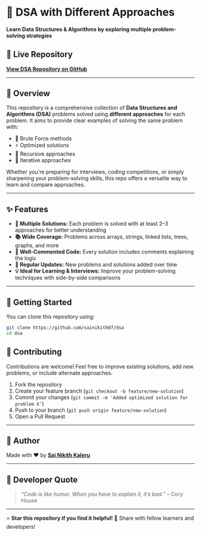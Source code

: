 # 🚀 DSA with Different Approaches

#### Learn Data Structures & Algorithms by exploring multiple problem-solving strategies

## 🔗 Live Repository

**[View DSA Repository on GitHub](https://github.com/sainikith07)**

---

## 🤖 Overview

This repository is a comprehensive collection of **Data Structures and Algorithms (DSA)** problems solved using **different approaches** for each problem. It aims to provide clear examples of solving the same problem with:

* 📝 Brute Force methods
* ⚡ Optimized solutions
* 🔁 Recursive approaches
* 🔄 Iterative approaches

Whether you're preparing for interviews, coding competitions, or simply sharpening your problem-solving skills, this repo offers a versatile way to learn and compare approaches.

---

## ✨ Features

* **🧠 Multiple Solutions:** Each problem is solved with at least 2–3 approaches for better understanding
* **📚 Wide Coverage:** Problems across arrays, strings, linked lists, trees, graphs, and more
* **📝 Well-Commented Code:** Every solution includes comments explaining the logic
* **🚀 Regular Updates:** New problems and solutions added over time
* **💡 Ideal for Learning & Interviews:** Improve your problem-solving techniques with side-by-side comparisons

---


## 🚀 Getting Started

You can clone this repository using:

```bash
git clone https://github.com/sainikith07/dsa
cd dsa
```


## 🤝 Contributing

Contributions are welcome! Feel free to improve existing solutions, add new problems, or include alternate approaches.

1. Fork the repository
2. Create your feature branch (`git checkout -b feature/new-solution`)
3. Commit your changes (`git commit -m 'Added optimized solution for problem X'`)
4. Push to your branch (`git push origin feature/new-solution`)
5. Open a Pull Request

---


## 👤 Author

Made with ❤️ by **[Sai Nikith Kaleru](https://github.com/sainikith07)**

---

## 💬 Developer Quote

> *“Code is like humor. When you have to explain it, it’s bad.”* – Cory House

---

⭐ **Star this repository if you find it helpful!**
📢 Share with fellow learners and developers!
